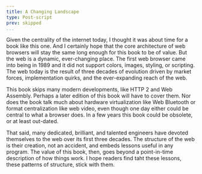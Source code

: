 ```yaml
---
title: A Changing Landscape
type: Post-script
prev: skipped
...
```


Given the centrality of the internet today, I thought it was about
time for a book like this one. And I certainly hope that the core
architecture of web browsers will stay the same long enough for this
book to be of value. But the web is a dynamic, ever-changing place.
The first web browser came into being in 1989 and it did not support
colors, images, styling, or scripting. The web today is the result of
three decades of evolution driven by market forces, implementation
quirks, and the ever-expanding reach of the web.

This book skips many modern developments, like HTTP 2 and Web
Assembly. Perhaps a later edition of this book will have to cover
them. Nor does the book talk much about hardware virtualization like
Web Bluetooth or format centralization like web video, even though one
day either could be central to what a browser does. In a few years
this book could be obsolete, or at least out-dated.

That said, many dedicated, brilliant, and talented engineers have
devoted themselves to the web over its first three decades. The
structure of the web is their creation, not an accident, and embeds
lessons useful in any program. The value of this book, then, goes
beyond a point-in-time description of how things work. I hope readers
find taht these lessons, these patterns of structure, stick with them.
